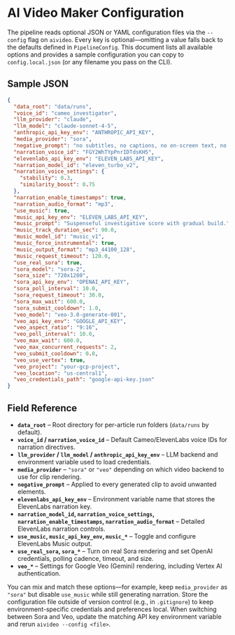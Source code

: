 # AI Video Maker Configuration

The pipeline reads optional JSON or YAML configuration files via the
`--config` flag on `aivideo`. Every key is optional—omitting a value falls
back to the defaults defined in `PipelineConfig`. This document lists all
available options and provides a sample configuration you can copy to
`config.local.json` (or any filename you pass on the CLI).

## Sample JSON

```json
{
  "data_root": "data/runs",
  "voice_id": "cameo_investigator",
  "llm_provider": "claude",
  "llm_model": "claude-sonnet-4-5",
  "anthropic_api_key_env": "ANTHROPIC_API_KEY",
  "media_provider": "sora",
  "negative_prompt": "no subtitles, no captions, no on-screen text, no watermark",
  "narration_voice_id": "FGY2WhTYpPnrIDTdsKH5",
  "elevenlabs_api_key_env": "ELEVEN_LABS_API_KEY",
  "narration_model_id": "eleven_turbo_v2",
  "narration_voice_settings": {
    "stability": 0.3,
    "similarity_boost": 0.75
  },
  "narration_enable_timestamps": true,
  "narration_audio_format": "mp3",
  "use_music": true,
  "music_api_key_env": "ELEVEN_LABS_API_KEY",
  "music_prompt": "Suspenseful investigative score with gradual build.",
  "music_track_duration_sec": 90.0,
  "music_model_id": "music_v1",
  "music_force_instrumental": true,
  "music_output_format": "mp3_44100_128",
  "music_request_timeout": 120.0,
  "use_real_sora": true,
  "sora_model": "sora-2",
  "sora_size": "720x1280",
  "sora_api_key_env": "OPENAI_API_KEY",
  "sora_poll_interval": 10.0,
  "sora_request_timeout": 30.0,
  "sora_max_wait": 600.0,
  "sora_submit_cooldown": 1.0,
  "veo_model": "veo-3.0-generate-001",
  "veo_api_key_env": "GOOGLE_API_KEY",
  "veo_aspect_ratio": "9:16",
  "veo_poll_interval": 10.0,
  "veo_max_wait": 600.0,
  "veo_max_concurrent_requests": 2,
  "veo_submit_cooldown": 0.0,
  "veo_use_vertex": true,
  "veo_project": "your-gcp-project",
  "veo_location": "us-central1",
  "veo_credentials_path": "google-api-key.json"
}
```

## Field Reference

- **`data_root`** – Root directory for per-article run folders (`data/runs` by default).
- **`voice_id` / `narration_voice_id`** – Default Cameo/ElevenLabs voice IDs for narration directives.
- **`llm_provider` / `llm_model` / `anthropic_api_key_env`** – LLM backend and environment variable used to load credentials.
- **`media_provider`** – `"sora"` or `"veo"` depending on which video backend to use for clip rendering.
- **`negative_prompt`** – Applied to every generated clip to avoid unwanted elements.
- **`elevenlabs_api_key_env`** – Environment variable name that stores the ElevenLabs narration key.
- **`narration_model_id`, `narration_voice_settings`, `narration_enable_timestamps`, `narration_audio_format`** – Detailed ElevenLabs narration controls.
- **`use_music`, `music_api_key_env`, `music_*`** – Toggle and configure ElevenLabs Music output.
- **`use_real_sora`, `sora_*`** – Turn on real Sora rendering and set OpenAI credentials, polling cadence, timeout, and size.
- **`veo_*`** – Settings for Google Veo (Gemini) rendering, including Vertex AI authentication.

You can mix and match these options—for example, keep `media_provider` as `"sora"`
but disable `use_music` while still generating narration. Store the configuration
file outside of version control (e.g., in `.gitignore`) to keep environment-specific
credentials and preferences local. When switching between Sora and Veo, update the
matching API key environment variable and rerun `aivideo --config <file>`.

